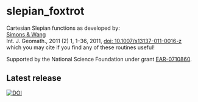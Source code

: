 # slepian_foxtrot
Cartesian Slepian functions as developed by:<br>
<a href="http://geoweb.princeton.edu/people/simons/Simons+2011-GEM.html">Simons &amp; Wang</a><br>
Int. J. Geomath., 2011 (2) 1, 1–36, 2011, <a href="10.1007/s13137-011-0016-z">doi: 10.1007/s13137-011-0016-z</a><br>
which you may cite if you find any of these routines useful! 

Supported by the National Science Foundation under grant <a href="https://www.nsf.gov/awardsearch/showAward?AWD_ID=0710860">EAR-0710860</a>.

## Latest release
[![DOI](https://zenodo.org/badge/6548/csdms-contrib/slepian_foxtrot.svg)](https://zenodo.org/badge/latestdoi/6548/csdms-contrib/slepian_foxtrot)

